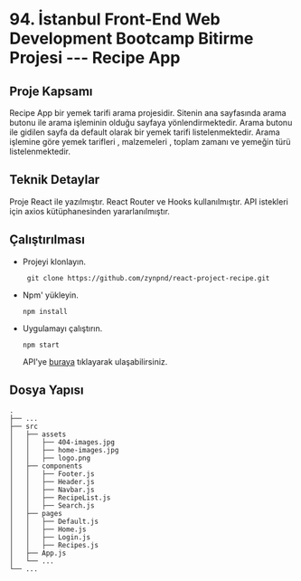 # 94. İstanbul Front-End Web Development Bootcamp Bitirme Projesi ---  Recipe App

## Proje Kapsamı

Recipe App bir yemek tarifi arama  projesidir. Sitenin ana sayfasında arama butonu ile arama işleminin olduğu sayfaya yönlendirmektedir. Arama butonu ile gidilen sayfa da default olarak bir yemek tarifi listelenmektedir. Arama işlemine göre yemek tarifleri , malzemeleri , toplam zamanı ve yemeğin türü listelenmektedir.


## Teknik Detaylar

Proje React ile yazılmıştır. React Router ve Hooks kullanılmıştır. API istekleri için axios kütüphanesinden yararlanılmıştır.


## Çalıştırılması

- Projeyi klonlayın.

     ``` git clone https://github.com/zynpnd/react-project-recipe.git```
- Npm' yükleyin.

   ``` npm install ```
- Uygulamayı çalıştırın.

   ``` npm start ```
   
   API'ye [buraya](https://developer.edamam.com/edamam-recipe-api) tıklayarak ulaşabilirsiniz.
   
## Dosya Yapısı

    .
    ├── ...
    ├── src   
    │   ├── assets   
    │   │   ├── 404-images.jpg 
    │   │   ├── home-images.jpg 
    │   │   ├── logo.png
    │   ├── components                      
    │   │   ├── Footer.js
    │   │   ├── Header.js
    │   │   ├── Navbar.js
    │   │   ├── RecipeList.js
    │   │   ├── Search.js
    │   ├── pages
    │   │   ├── Default.js
    │   │   ├── Home.js
    │   │   ├── Login.js
    │   │   ├── Recipes.js
    │   ├── App.js                          
    │   └── ...                             
    └── ...
